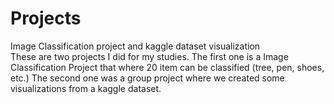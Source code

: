 # Projects
 Image Classification project and kaggle dataset visualization <br>
These are two projects I did for my studies. The first one is a Image Classification Project that where 20 item can be classified (tree, pen, shoes, etc.)
The second one was a group project where we created some visualizations from a kaggle dataset.
